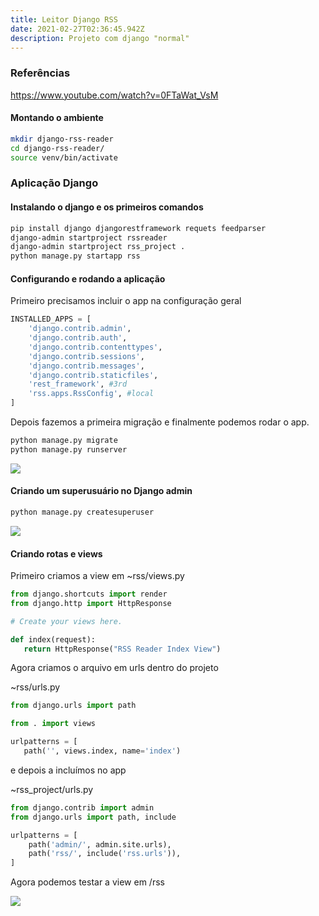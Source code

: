 ```yaml
---
title: Leitor Django RSS
date: 2021-02-27T02:36:45.942Z
description: Projeto com django "normal"
---
```

### Referências

https://www.youtube.com/watch?v=0FTaWat_VsM

#### Montando o ambiente

```bash
mkdir django-rss-reader
cd django-rss-reader/
source venv/bin/activate
```

### Aplicação Django

#### Instalando o django e os primeiros comandos

```bash
pip install django djangorestframework requets feedparser
django-admin startproject rssreader
django-admin startproject rss_project .
python manage.py startapp rss
```

#### Configurando e rodando a aplicação

Primeiro precisamos incluir o app na configuração geral

````python
INSTALLED_APPS = [
    'django.contrib.admin',
    'django.contrib.auth',
    'django.contrib.contenttypes',
    'django.contrib.sessions',
    'django.contrib.messages',
    'django.contrib.staticfiles',
    'rest_framework', #3rd
    'rss.apps.RssConfig', #local
]

````

Depois fazemos a primeira migração e finalmente podemos rodar o app.

```bash
python manage.py migrate
python manage.py runserver
```

![](/img/screenshot-from-2021-02-26-23-57-21.png)

#### Criando um superusuário no Django admin

```bash
python manage.py createsuperuser
```

![](/img/screenshot-from-2021-02-27-00-03-30.png)

#### Criando rotas e views

Primeiro criamos a view em  ~rss/views.py

```python
from django.shortcuts import render
from django.http import HttpResponse

# Create your views here.

def index(request):
   return HttpResponse("RSS Reader Index View")
```

Agora criamos o arquivo em urls dentro do projeto

~rss/urls.py

```python
from django.urls import path

from . import views

urlpatterns = [
   path('', views.index, name='index')
```

e depois a incluímos no app

~rss_project/urls.py

```python
from django.contrib import admin
from django.urls import path, include

urlpatterns = [
    path('admin/', admin.site.urls),
    path('rss/', include('rss.urls')),
]
```

Agora podemos testar a view em /rss



![](/img/screenshot-from-2021-02-27-00-19-02.png)